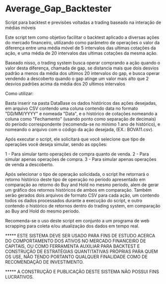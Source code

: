 # Average_Gap_Backtester
Script para backtest e previsões voltadas a trading baseado na interação de médias móveis

Este script tem como objetivo facilitar o backtest aplicado a diversas ações do mercado financeiro, utilizando como
parâmetro de operações o valor da diferença entre uma média móvel de 5 intervalos das ultimas cotações da ação, e
uma média de 20 intervalos das ultimas cotações da mesma ação.

Baseado nisso, o trading system busca operar comprando a ação quando o valor desta diferença, chamada de gap, se 
distancia mais que dois desvios padrão a menos da média dos ultimos 20 intervalos do gap, e busca operar vendendo
a descoberto quando o gap atinge um valor mais alto que 2 desvios padrões acima da média dos 20 ultimos intervalos

Como utilizar:
  
  Basta inserir na pasta DataBase os dados históricos das ações desejadas, em arquivo CSV contendo uma coluna contendo data no 
  formato "DD/MM/YYYY" e nomeada "Data", e o histórico de cotações nomeando a coluna como "Fechamento" (usando ponto como 
  separação de decimais) do período correspondente (recomenda-se no mínimo 1 ano de  histórico), 
  e nomeando o arquivo com o código da ação desejada, (EX.: BOVA11.csv). 
  
  Após executar o script, ele solicitará que você selecione que tipo de operações você deseja simular, sendo as opções:
  
  1 - Para simular tanto operações de compra quanto de venda.
  2 - Para simular apenas operações de compra.
  3 - Para simular apenas operações de venda a descoberto.
  
  Após selecionar o tipo de operação solicidada, o script lhe retornará o retorno histórico deste tipo de operação no período 
  apresentado em comparação ao retorno do Buy and Hold no mesmo período, alem de gerar um gráfico dos retornos históricos de
  ambos em comparação. Também serão gerados dois arquivos de formato CSV para cada ação, um contendo todos os dados processados 
  durante a execução do script, e outro contendo o histórico de retornos dentro do trading system, em comparação ao Buy and Hold 
  do mesmo período.
  
  Recomenda-se o uso deste script em conjunto a um programa de web scrapping para coleta e/ou atualização dos dados em tempo real.
  
  
  ***** ESTE SISTEMA DEVE SER USADO PARA FINS DE ESTUDO ACERCA DO COMPORTAMENTO DOS ATIVOS NO MERCADO FINANCEIRO DE CAPITAIS, OU COMO FERRAMENTA AUXILIAR PARA BACKTEST E CONSTRUÇÃO DE ESTRATÉGIAS QUANTITATIVAS PRÓPRIAS PARA QUEM OS USE, NÃO TENDO PORTANTO QUALQUER FINALIDADE COMO DE RECOMENDAÇÃO DE INVESTIMENTO.

***** A CONSTRUÇÃO E PUBLICAÇÃO DESTE SISTEMA NÃO POSSUI FINS LUCRATIVOS.
